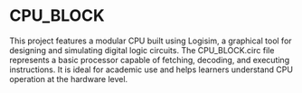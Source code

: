 # CPU_BLOCK
This project features a modular CPU built using Logisim, a graphical tool for designing and simulating digital logic circuits. The CPU_BLOCK.circ file represents a basic processor capable of fetching, decoding, and executing instructions. It is ideal for academic use and helps learners understand CPU operation at the hardware level.
